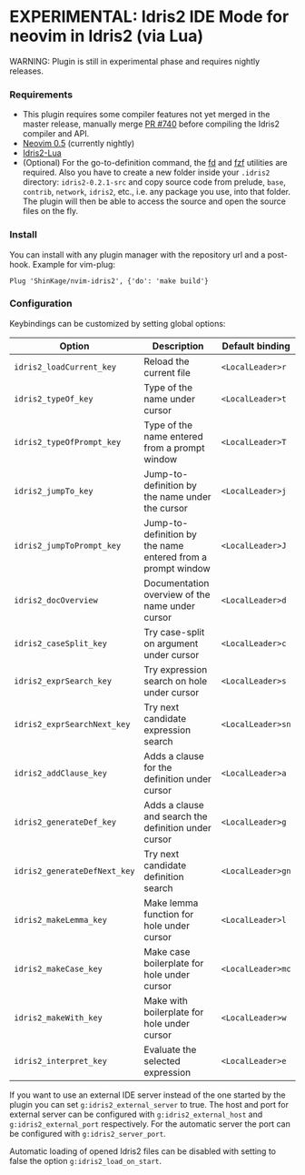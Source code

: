 # EXPERIMENTAL: Idris2 IDE Mode for neovim in Idris2 (via Lua)

WARNING: Plugin is still in experimental phase and requires nightly releases.

### Requirements
- This plugin requires some compiler features not yet merged in the master release,
  manually merge [PR #740](https://github.com/idris-lang/Idris2/pull/740) before compiling the Idris2 compiler and API.
- [Neovim 0.5](https://github.com/neovim/neovim/releases) (currently nightly)
- [Idris2-Lua](https://github.com/Russoul/idris2-lua)
- (Optional) For the go-to-definition command, the [fd](https://github.com/sharkdp/fd) and
  [fzf](https://github.com/junegunn/fzf.vim) utilities are required. Also you have to create
  a new folder inside your `.idris2` directory: `idris2-0.2.1-src` and copy source code from prelude,
  `base`, `contrib`, `network`, `idris2`, etc., i.e. any package you use, into that folder.
  The plugin will then be able to access the source and open the source files on the fly.

### Install
You can install with any plugin manager with the repository url and a post-hook. Example for vim-plug:
```
Plug 'ShinKage/nvim-idris2', {'do': 'make build'}
```

### Configuration
Keybindings can be customized by setting global options:

| Option | Description | Default binding |
| ------ | ----------- | --------------- |
| `idris2_loadCurrent_key` | Reload the current file | `<LocalLeader>r` |
| `idris2_typeOf_key` | Type of the name under cursor | `<LocalLeader>t` |
| `idris2_typeOfPrompt_key` | Type of the name entered from a prompt window | `<LocalLeader>T` |
| `idris2_jumpTo_key` | Jump-to-definition by the name under the cursor | `<LocalLeader>j` |
| `idris2_jumpToPrompt_key` | Jump-to-definition by the name entered from a prompt window | `<LocalLeader>J` |
| `idris2_docOverview` | Documentation overview of the name under cursor | `<LocalLeader>d` |
| `idris2_caseSplit_key` | Try case-split on argument under cursor | `<LocalLeader>c` |
| `idris2_exprSearch_key` | Try expression search on hole under cursor | `<LocalLeader>s` |
| `idris2_exprSearchNext_key` | Try next candidate expression search | `<LocalLeader>sn` |
| `idris2_addClause_key` | Adds a clause for the definition under cursor | `<LocalLeader>a` |
| `idris2_generateDef_key` | Adds a clause and search the definition under cursor | `<LocalLeader>g` |
| `idris2_generateDefNext_key` | Try next candidate definition search | `<LocalLeader>gn` |
| `idris2_makeLemma_key` | Make lemma function for hole under cursor | `<LocalLeader>l` |
| `idris2_makeCase_key` | Make case boilerplate for hole under cursor | `<LocalLeader>mc` |
| `idris2_makeWith_key` | Make with boilerplate for hole under cursor | `<LocalLeader>w` |
| `idris2_interpret_key` | Evaluate the selected expression | `<LocalLeader>e` |

If you want to use an external IDE server instead of the one started by the plugin you can set
`g:idris2_external_server` to true. The host and port for external server can be configured with
`g:idris2_external_host` and `g:idris2_external_port` respectively.
For the automatic server the port can be configured with `g:idris2_server_port`.

Automatic loading of opened Idris2 files can be disabled with setting to false the option `g:idris2_load_on_start`.
